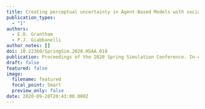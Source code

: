 ```yaml
---
title: Creating perceptual uncertainty in Agent-Based Models with social interactions.
publication_types:
  - "1"
authors:
  - E.O. Grantham
  - P.J. Giabbanelli
author_notes: []
doi: 10.22360/SpringSim.2020.HSAA.010
publication: Proceedings of the 2020 Spring Simulation Conference. In-cooperation ACM/IEEE.
draft: false
featured: false
image:
  filename: featured
  focal_point: Smart
  preview_only: false
date: 2020-09-28T20:43:00.000Z
---
```

